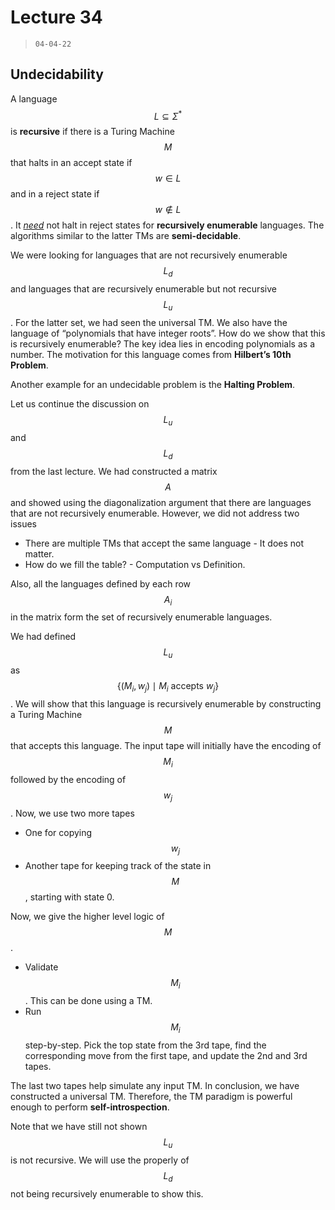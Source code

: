 # Lecture 34

> `04-04-22`

## Undecidability

A language $$L \subseteq \Sigma^*$$ is **recursive** if there is a Turing Machine $$M$$ that halts in an accept state if $$w \in L$$ and in a reject state if $$w \not\in L$$. It *<u>need</u>* not halt in reject states for **recursively enumerable** languages. The algorithms similar to the latter TMs are **semi-decidable**.

We were looking for languages that are not recursively enumerable $$L_d$$ and languages that are recursively enumerable but not recursive $$L_u$$. For the latter set, we had seen the universal TM. We also have the language of “polynomials that have integer roots”. How do we show that this is recursively enumerable? The key idea lies in encoding polynomials as a number. The motivation for this language comes from **Hilbert’s 10th Problem**.

Another example for an undecidable problem is the **Halting Problem**. 

Let us continue the discussion on $$L_u$$ and $$L_d$$ from the last lecture. We had constructed a matrix $$A$$ and showed using the diagonalization argument that there are languages that are not recursively enumerable. However, we did not address two issues

- There are multiple TMs that accept the same language - It does not matter.
- How do we fill the table? - Computation vs Definition.

Also, all the languages defined by each row $$A_i$$ in the matrix form the set of recursively enumerable languages. 

We had defined $$L_u$$ as $$\{(M_i, w_j) \mid M_i \text{ accepts } w_j \}$$. We will show that this language is recursively enumerable by constructing a Turing Machine $$M$$ that accepts this language. The input tape will initially have the encoding of $$M_i$$ followed by the encoding of $$w_j$$. Now, we use two more tapes

- One for copying $$w_j$$
- Another tape for keeping track of the state in $$M$$, starting with state 0.

Now, we give the higher level logic of $$M$$.

- Validate $$M_i$$. This can be done using a TM.
- Run $$M_i$$ step-by-step. Pick the top state from the 3rd tape, find the corresponding move from the first tape, and update the 2nd and 3rd tapes. 

The last two tapes help simulate any input TM. In conclusion, we have constructed a universal TM. Therefore, the TM paradigm is powerful enough to perform **self-introspection**.

Note that we have still not shown $$L_u$$ is not recursive. We will use the properly of $$L_d$$ not being recursively enumerable to show this.
